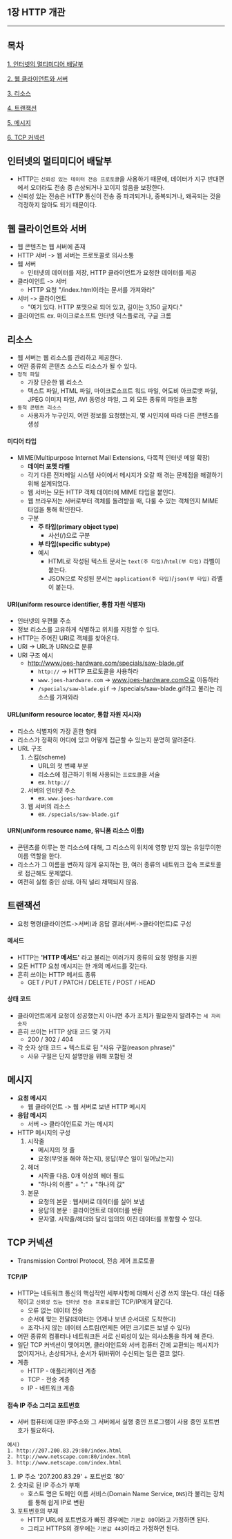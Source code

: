 ## 1장 HTTP 개관
- - -

## 목차
[1. 인터넷의 멀티미디어 배달부](#인터넷의-멀티미디어-배달부)

[2. 웹 클라이언트와 서버](#웹-클라이언트와-서버)

[3. 리소스](#리소스)

[4. 트랜잭션](#트랜잭션)

[5. 메시지](#메시지)

[6. TCP 커넥션](#TCP-커넥션)



## 인터넷의 멀티미디어 배달부
- HTTP는 `신뢰성 있는 데이터 전송 프로토콜`을 사용하기 때문에, 데이터가 지구 반대편에서 오더라도 전송 중 손상되거나 꼬이지 않음을 보장한다.
- 신뢰성 있는 전송은 HTTP 통신이 전송 중 파괴되거나, 중복되거나, 왜곡되는 것을 걱정하지 않아도 되기 때문이다.

## 웹 클라이언트와 서버
- 웹 콘텐츠는 웹 서버에 존재
- HTTP 서버 -> 웹 서버는 프로토콜로 의사소통
- 웹 서버
  - 인터넷의 데이터를 저장, HTTP 클라이언트가 요청한 데이터를 제공
- 클라이언트 -> 서버
  - HTTP 요청 "/index.html이라는 문서를 가져와라"
- 서버 -> 클라이언트
  - "여기 있다. HTTP 포맷으로 되어 있고, 길이는 3,150 글자다."
- 클라이언트 ex. 마이크로소프트 인터넷 익스플로러, 구글 크롬

## 리소스
- 웹 서버는 웹 리소스를 관리하고 제공한다.
- 어떤 종류의 콘텐츠 소스도 리소스가 될 수 있다.
- `정적 파일`
  - 가장 단순한 웹 리소스
  - 텍스트 파일, HTML 파일, 마이크로소프트 워드 파일, 어도비 아크로뱃 파일, JPEG 이미지 파일, AVI 동영상 파일, 그 외 모든 종류의 파일을 포함
- `동적 콘텐츠 리소스`
  - 사용자가 누구인지, 어떤 정보를 요청했는지, 몇 시인지에 따라 다른 콘텐츠를 생성

#### 미디어 타입
- MIME(Multipurpose Internet Mail Extensions, 다목적 인터넷 메일 확장)
  - **데이터 포멧 라벨**
  - 각기 다른 전자메일 시스템 사이에서 메시지가 오갈 때 겪는 문제점을 해결하기 위해 설계되었다.
  - 웹 서버는 모든 HTTP 객체 데이터에 MIME 타입을 붙인다.
  - 웹 브라우저는 서버로부터 객체를 돌려받을 때, 다룰 수 있는 객체인지 MIME 타입을 통해 확인한다.
  - 구분
    - **주 타입(primary object type)**
      - 사선(/)으로 구분
    - **부 타입(specific subtype)**
    - 예시
      - HTML로 작성된 텍스트 문서는 `text(주 타입)`/`html(부 타입)` 라벨이 붙는다.
      - JSON으로 작성된 문서는 `application(주 타입)`/`json(부 타입)` 라벨이 붙는다.

#### URI(uniform resource identifier, 통합 자원 식별자)
- 인터넷의 우편물 주소
- 정보 리소스를 고유하게 식별하고 위치를 지정할 수 있다.
- HTTP는 주어진 URI로 객체를 찾아온다.
- URI -> URL과 URN으로 분류
- URI 구조 예시
  - http://www.joes-hardware.com/specials/saw-blade.gif
    - `http://` -> HTTP 프로토콜을 사용하라
    - `www.joes-hardware.com` -> www.joes-hardware.com으로 이동하라
    - `/specials/saw-blade.gif` -> /specials/saw-blade.gif라고 불리는 리소스를 가져와라

#### URL(uniform resource locator, 통합 자원 지시자)
- 리소스 식별자의 가장 흔한 형태
- 리소스가 정확히 어디에 있고 어떻게 접근할 수 있는지 분명히 알려준다.
- URL 구조
  1. 스킴(scheme)
     - URL의 첫 번쨰 부분
     - 리소스에 접근하기 위해 사용되는 `프로토콜`을 서술
     - ex. `http://`
  2. 서버의 인터넷 주소
     - ex. `www.joes-hardware.com`
  3. 웹 서버의 리소스
     - ex. `/specials/saw-blade.gif`

#### URN(uniform resource name, 유니폼 리소스 이름)
- 콘텐츠를 이루는 한 리소스에 대해, 그 리소스의 위치에 영향 받지 않는 유일무이한 이름 역할을 한다.
- 리소스가 그 이름을 변하지 않게 유지하는 한, 여러 종류의 네트워크 접속 프로토콜로 접근해도 문제없다.
- 여전히 실험 중인 상태. 아직 널리 채택되지 않음.

## 트랜잭션
- 요청 명령(클라이언트->서버)과 응답 결과(서버->클라이언트)로 구성

#### 메서드
- HTTP는 **'HTTP 메서드'** 라고 불리는 여러가지 종류의 요청 명령을 지원
- 모든 HTTP 요청 메시지는 한 개의 메서드를 갖는다.
- 흔히 쓰이는 HTTP 메서드 종류
  - GET / PUT / PATCH / DELETE / POST / HEAD

#### 상태 코드
- 클라이언트에게 요청이 성공했는지 아니면 추가 조치가 필요한지 알려주는 `세 자리 숫자`
- 흔히 쓰이는 HTTP 상태 코드 몇 가지
  - 200 / 302 / 404
- 각 숫자 상태 코드 + 텍스트로 된 "사유 구절(reason phrase)"
  - 사유 구절은 단지 설명만을 위해 포함된 것

## 메시지
- **요청 메시지**
  - 웹 클라이언트 -> 웹 서버로 보낸 HTTP 메시지
- **응답 메시지**
  - 서버 -> 클라이언트로 가는 메시지
- HTTP 메시지의 구성
  1. 시작줄
      - 메시지의 첫 줄
      - 요청(무엇을 해야 하는지), 응답(무슨 일이 일어났는지)
  2. 헤더
      - 시작줄 다음. 0개 이상의 헤더 필드
      - "하나의 이름" + ":" + "하나의 값"
  3. 본문
      - 요청의 본문 : 웹서버로 데이터를 실어 보냄
      - 응답의 본문 : 클라이언트로 데이터를 반환
      - 문자열. 시작줄/헤더와 달리 임의의 이진 데이터를 포함할 수 있다.

## TCP 커넥션
- Transmission Control Protocol, 전송 제어 프로토콜

#### TCP/IP
- HTTP는 네트워크 통신의 핵심적인 세부사항에 대해서 신경 쓰지 않는다. 대신 대중적이고 `신뢰성 있는 인터넷 전송 프로토콜`인 TCP/IP에게 맡긴다.
  - 오류 없는 데이터 전송
  - 순서에 맞는 전달(데이터는 언제나 보낸 순서대로 도착한다)
  - 조각나지 않는 데이터 스트림(언제든 어떤 크기로든 보낼 수 있다)
- 어떤 종류의 컴퓨터나 네트워크든 서로 신뢰성이 있는 의사소통을 하게 해 준다.
- 일단 TCP 커넥션이 맺어지면, 클라이언트와 서버 컴퓨터 간에 교환되는 메시지가 없어지거나, 손상되거나, 순서가 뒤바뀌어 수신되는 일은 결코 없다.
- 계층
  - HTTP - 애플리케이션 계층
  - TCP - 전송 계층
  - IP - 네트워크 계층

#### 접속 IP 주소 그리고 포트번호
- 서버 컴퓨터에 대한 IP주소와 그 서버에서 실행 중인 프로그램이 사용 중인 포트번호가 필요하다.
```
예시)
1. http://207.200.83.29:80/index.html
2. http://www.netscape.com:80/index.html
3. http://www.netscape.com/index.html
```
1. IP 주소 '207.200.83.29' + 포트번호 '80'
2. 숫자로 된 IP 주소가 부재
   - 호스트 명은 도메인 이름 서비스(Domain Name Service, `DNS`)라 불리는 장치를 통해 쉽게 IP로 변환
3. 포트번호의 부재
   - HTTP URL에 포트번호가 빠진 경우에는 `기본값 80`이라고 가정하면 된다.
   - 그리고 HTTPS의 경우에는 `기본값 443`이라고 가정하면 된다.
